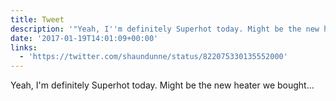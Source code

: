 ```yaml
---
title: Tweet
description: '"Yeah, I''m definitely Superhot today. Might be the new heater we bought... "'
date: '2017-01-19T14:01:09+00:00'
links:
  - 'https://twitter.com/shaundunne/status/822075330135552000'
---
```

Yeah, I'm definitely Superhot today. Might be the new heater we bought... 
